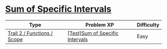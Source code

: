 # [Sum of Specific Intervals](https://www.codetree.ai/trails/complete/curated-cards/test-sum-of-specific-intervals)

|Type|Problem XP|Difficulty|
|---|---|---|
|[Trail 2 / Functions / Scope](https://www.codetree.ai/trail-info/novice-mid/)|[[Test]Sum of Specific Intervals](https://www.codetree.ai/trails/complete/curated-cards/test-sum-of-specific-intervals/)|Easy|

